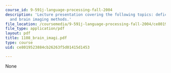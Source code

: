 ```yaml
---
course_id: 9-591j-language-processing-fall-2004
description: 'Lecture presentation covering the following topics: deficit-lesion analyses
  and brain imaging methods.'
file_location: /coursemedia/9-591j-language-processing-fall-2004/ce8019523884cb26263f5d01415d1453_1108_brain_imagi.pdf
file_type: application/pdf
layout: pdf
title: 1108_brain_imagi.pdf
type: course
uid: ce8019523884cb26263f5d01415d1453

---
```

None